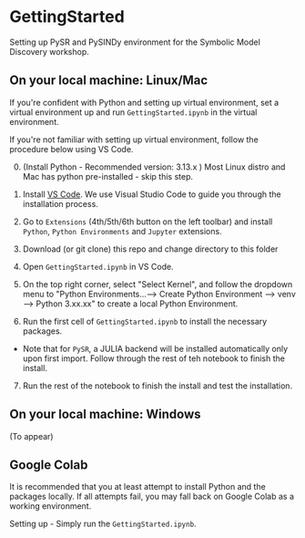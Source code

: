 # GettingStarted
Setting up PySR and PySINDy environment for the Symbolic Model Discovery workshop.

## On your local machine: Linux/Mac
If you're confident with Python and setting up virtual environment, set a virtual environment up and run `GettingStarted.ipynb` in the virtual environment. 

If you're not familiar with setting up virtual environment, follow the procedure below using VS Code.

0. (Install Python - Recommended version: 3.13.x )
Most Linux distro and Mac has python pre-installed - skip this step.

1. Install [VS Code](https://code.visualstudio.com/Download).
We use Visual Studio Code to guide you through the installation process.

2. Go to `Extensions` (4th/5th/6th button on the left toolbar) and install `Python`, `Python Environments` and `Jupyter` extensions.

3. Download (or git clone) this repo and change directory to this folder

4. Open `GettingStarted.ipynb` in VS Code.

5. On the top right corner, select "Select Kernel", and follow the dropdown menu to "Python Environments...--> Create Python Environment --> venv --> Python 3.xx.xx" to create a local Python Environment.

6. Run the first cell of `GettingStarted.ipynb` to install the necessary packages.
- Note that for `PySR`, a JULIA backend will be installed automatically only upon first import. Follow through the rest of teh notebook to finish the install.

7. Run the rest of the notebook to finish the install and test the installation.

## On your local machine: Windows
(To appear)

## Google Colab
It is recommended that you at least attempt to install Python and the packages locally. If all attempts fail, you may fall back on Google Colab as a working environment.

Setting up - Simply run the `GettingStarted.ipynb`.
